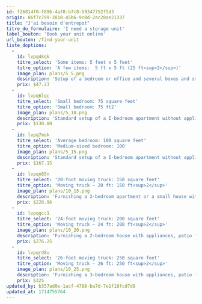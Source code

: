 ```yaml
---
id: f26814f0-f896-4af8-b7c8-59347752f5d3
origin: 86f7c799-3018-45b6-9c8d-2ac28ae21337
title: "J'ai besoin d'entrepot"
titre_du_formulaire: 'I need a storage unit'
label_bouton: 'Book your unit online'
url_bouton: /find-your-unit
liste_doptions:
  -
    id: lvpq4kqk
    titre_select: 'Some items: 5 feet x 5 feet'
    titre_option: 'A few items:  5 ft x 5 ft (25 ft<sup>2</sup>)'
    image_plan: plans/5_5.png
    description: 'Setup of a bedroom or office and several boxes and small items OR approximately 50 boxes.'
    prix: $47.23
  -
    id: lvpq6lqc
    titre_select: 'Small bedroom: 75 square feet'
    titre_option: 'Small bedroom: 75 ft2'
    image_plan: plans/5_10.png
    description: 'Standard setup of a I-bedroom apartment without appliances, boxes of small items.'
    prix: $130.80
  -
    id: lvpq7mok
    titre_select: 'Average bedroom: 100 square feet'
    titre_option: 'Medium-sized bedroom: 100'
    image_plan: plans/5_15.png
    description: 'Standard setup of a I-bedroom apartment without appliances, approximately 150 boxes.'
    prix: $167.15
  -
    id: lvpqn85n
    titre_select: '20-foot moving truck: 150 square feet'
    titre_option: 'Moving truck – 20 ft: 150 ft<sup>2</sup>'
    image_plan: plans/10_15.png
    description: 'Furnishing a 2-bedroom apartment or a small house with appliances, patio furniture, and several chests. Unit spacious enough to store carpet rolls and construction materials. Starting from.'
    prix: $228.96
  -
    id: lvpqqcc1
    titre_select: '24-foot moving truck: 200 square feet'
    titre_option: 'Moving truck – 24 ft: 200 ft<sup>2</sup>'
    image_plan: plans/10_20.png
    description: 'Furnishing a 2-bedroom house with appliances, patio furniture, several chests, and construction equipment.'
    prix: $276.25
  -
    id: lvpqrd8u
    titre_select: '26-foot moving truck: 250 square feet'
    titre_option: 'Moving truck – 26 ft: 250 ft<sup>2</sup>'
    image_plan: plans/10_25.png
    description: 'Furnishing a 3-bedroom house with appliances, patio furniture, numerous boxes, and miscellaneous items.'
    prix: $325
updated_by: b357ad0e-1acf-4788-ba7d-7e1f18fcd7d0
updated_at: 1714755764
---
```

